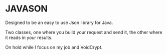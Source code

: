 # JAVASON

Designed to be an easy to use Json library for Java.

Two classes, one where you build your request and send it, the other where it reads in your results.

On hold while I focus on my job and VoidCrypt.

